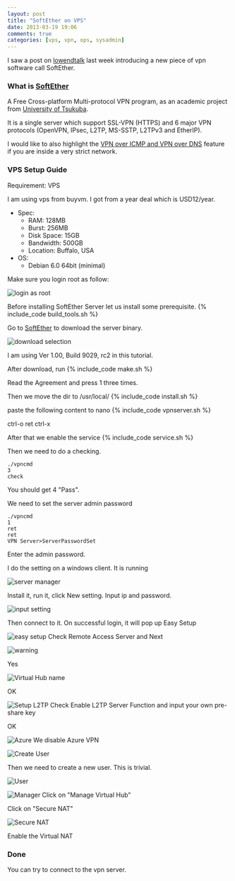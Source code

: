 ```yaml
---
layout: post
title: "SoftEther on VPS"
date: 2013-03-19 19:06
comments: true
categories: [vps, vpn, ops, sysadmin]
---
```


I saw a post on [lowendtalk](http://www.lowendtalk.com/discussion/8783/softether-very-powerful-easy-to-use-multi-protocol-vpn-software) last week introducing a new piece of vpn software call SoftEther.

### What is [SoftEther][1]
A Free ​Cross-platform Multi-protocol VPN program,
as an academic project from [University of Tsukuba](http://www.tsukuba.ac.jp/english/).

It is a single server which support SSL-VPN (HTTPS) and 6 major VPN protocols (OpenVPN, IPsec, L2TP, MS-SSTP, L2TPv3 and EtherIP).

I would like to also highlight the [VPN over ICMP and VPN over DNS][2] feature if you are inside a very strict network.

### VPS Setup Guide

Requirement: VPS

I am using vps from buyvm. I got from a year deal which is USD12/year.

* Spec:
	* RAM: 128MB
	* Burst: 256MB
	* Disk Space: 15GB
	* Bandwidth: 500GB
	* Location: Buffalo, USA
* OS:
	* Debian 6.0 64bit (minimal)


Make sure you login root as follow:

![login as root](/images/softether_vps/login.png)

Before installing SoftEther Server let us install some prerequisite.
{% include_code build_tools.sh %}

Go to [SoftEther][3] to download the server binary.


![download selection](/images/softether_vps/download_selection.png)

I am using Ver 1.00, Build 9029, rc2 in this tutorial.

After download, run
{% include_code make.sh %}

Read the Agreement and press 1 three times.

Then we move the dir to /usr/local/
{% include_code install.sh %}

paste the following content to nano
{% include_code vpnserver.sh %}

ctrl-o ret ctrl-x

After that we enable the service
{% include_code service.sh %}

Then we need to do a checking.
```
./vpncmd
3
check
```

You should get 4 "Pass".

We need to set the server admin password
```
./vpncmd
1
ret
ret
VPN Server>ServerPasswordSet
```
Enter the admin password.

I do the setting on a windows client.
It is running


![server manager](/images/softether_vps/server_manager.png)

Install it, run it, click New setting. Input ip and password.


![input setting](/images/softether_vps/setting.png)

Then connect to it.
On successful login, it will pop up Easy Setup


![easy setup](/images/softether_vps/easy_setup.png)
Check Remote Access Server and Next


![warning](/images/softether_vps/warning.png)

Yes

![Virtual Hub name](/images/softether_vps/virtual_hub.png)

OK

![Setup L2TP](/images/softether_vps/l2tp.png)
Check Enable L2TP Server Function and input your own pre-share key

OK

![Azure](/images/softether_vps/azure.png)
We disable Azure VPN

![Create User](/images/softether_vps/create_user.png)


Then we need to create a new user. This is trivial.


![User](/images/softether_vps/user.png)

![Manager](/images/softether_vps/manager.png)
Click on "Manage Virtual Hub"

Click on "Secure NAT"


![Secure NAT](/images/softether_vps/secure_nat.png)


Enable the Virtual NAT

### Done
You can try to connect to the vpn server.


[1]: http://www.softether.org/
[2]: http://www.softether.org/1-features/1._Ultimate_Powerful_VPN_Connectivity#1.6._VPN_over_ICMP.2C_and_VPN_over_DNS_(Awesome!)
[3]: http://www.softether-download.com/en.aspx?product=softether
